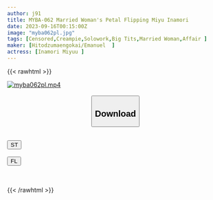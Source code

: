 ```yaml
---
author: j91
title: MYBA-062 Married Woman's Petal Flipping Miyu Inamori
date: 2023-09-16T00:15:00Z
image: "myba062pl.jpg"
tags: [Censored,Creampie,Solowork,Big Tits,Married Woman,Affair	]
maker: [Hitodzumaengokai/Emanuel  ]
actress: [Inamori Miyuu ]
---
```



{{< rawhtml >}}

<div class="video" data-videoid="Zo9DvagzaGuq2Zw">
    <a href="javascript:;">
        <img src="https://my.j91.asia/posts/myba062pl/myba062pl.jpg" width="WIDTH" height="HEIGHT" alt="myba062pl.mp4" loading="lazy">
    </a>
</div>

<script type="text/javascript" src="https://j91.asia/asset/on-demand-st.js"></script>

<br>
  <link rel="stylesheet" href="https://j91.asia/asset/bs5.css">
  
  <center>
  <button class="btn btn-primary" type="button" data-bs-toggle="collapse" data-bs-target=".multi-collapse" aria-expanded="false" aria-controls="multiCollapseExample1 multiCollapseExample2"><h2>Download</h2></button></center>
</p>
<div class="row">
  <div class="col">
    <div class="collapse multi-collapse" id="multiCollapseExample1">
      <div class="card card-body">
	      	      <br>
<div class="buttons">  
<a href="https://streamtape.to/v/Zo9DvagzaGuq2Zw"><button class="btn-hover color-3"><i class="fa fa-download"></i> ST</button></a></div>
    </div>
  </div>
</div>
  <div class="col">
    <div class="collapse multi-collapse" id="multiCollapseExample2">
      <div class="card card-body">
	      <br>
<div class="buttons">
    <a href="https://filelions.online/f/zkoiz6ux59u2"><button class="btn-hover color-9"><i class="fa fa-download"></i> FL</button></a></div>
<br><br>
      </div>
    </div>
  </div>
</div>

{{< /rawhtml >}}